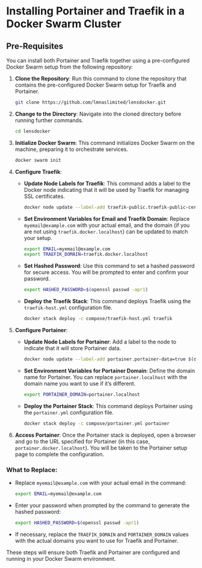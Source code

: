 
# Installing Portainer and Traefik in a Docker Swarm Cluster

## Pre-Requisites
You can install both Portainer and Traefik together using a pre-configured Docker Swarm setup from the following repository:

1. **Clone the Repository**:
   Run this command to clone the repository that contains the pre-configured Docker Swarm setup for Traefik and Portainer.
   ```bash
   git clone https://github.com/lmnaslimited/lensdocker.git
   ```

2. **Change to the Directory**:
   Navigate into the cloned directory before running further commands.
   ```bash
   cd lensdocker
   ```

3. **Initialize Docker Swarm**:
   This command initializes Docker Swarm on the machine, preparing it to orchestrate services.
   ```bash
   docker swarm init
   ```

4. **Configure Traefik**:
   - **Update Node Labels for Traefik**: This command adds a label to the Docker node indicating that it will be used by Traefik for managing SSL certificates.
     ```bash
     docker node update --label-add traefik-public.traefik-public-certificates=true $(docker info -f '{{.Swarm.NodeID}}')
     ```

   - **Set Environment Variables for Email and Traefik Domain**:
     Replace `myemail@example.com` with your actual email, and the domain (if you are not using `traefik.docker.localhost`) can be updated to match your setup.
     ```bash
     export EMAIL=myemail@example.com
     export TRAEFIK_DOMAIN=traefik.docker.localhost
     ```

   - **Set Hashed Password**: Use this command to set a hashed password for secure access. You will be prompted to enter and confirm your password.
     ```bash
     export HASHED_PASSWORD=$(openssl passwd -apr1)
     ```

   - **Deploy the Traefik Stack**: This command deploys Traefik using the `traefik-host.yml` configuration file.
     ```bash
     docker stack deploy -c compose/traefik-host.yml traefik
     ```

5. **Configure Portainer**:
   - **Update Node Labels for Portainer**: Add a label to the node to indicate that it will store Portainer data.
     ```bash
     docker node update --label-add portainer.portainer-data=true $(docker info -f '{{.Swarm.NodeID}}')
     ```

   - **Set Environment Variables for Portainer Domain**: Define the domain name for Portainer. You can replace `portainer.localhost` with the domain name you want to use if it’s different.
     ```bash
     export PORTAINER_DOMAIN=portainer.localhost
     ```

   - **Deploy the Portainer Stack**: This command deploys Portainer using the `portainer.yml` configuration file.
     ```bash
     docker stack deploy -c compose/portainer.yml portainer
     ```

6. **Access Portainer**:
   Once the Portainer stack is deployed, open a browser and go to the URL specified for Portainer (in this case, `portainer.docker.localhost`). You will be taken to the Portainer setup page to complete the configuration.

### What to Replace:
- Replace `myemail@example.com` with your actual email in the command:
  ```bash
  export EMAIL=myemail@example.com
  ```
- Enter your password when prompted by the command to generate the hashed password:
  ```bash
  export HASHED_PASSWORD=$(openssl passwd -apr1)
  ```
- If necessary, replace the `TRAEFIK_DOMAIN` and `PORTAINER_DOMAIN` values with the actual domains you want to use for Traefik and Portainer.

These steps will ensure both Traefik and Portainer are configured and running in your Docker Swarm environment.
<!--stackedit_data:
eyJoaXN0b3J5IjpbLTE2ODEzOTg1ODgsMTc1ODA1NTA1N119
-->